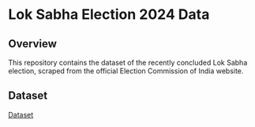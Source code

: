 # Lok Sabha Election 2024 Data

## Overview

This repository contains the dataset of the recently concluded Lok Sabha election, scraped from the official Election Commission of India website.

## Dataset
[Dataset](https://drive.google.com/drive/u/1/folders/1OzvOjNpNcWlRIX_CbvtQKjuP9JW6yzvA)
